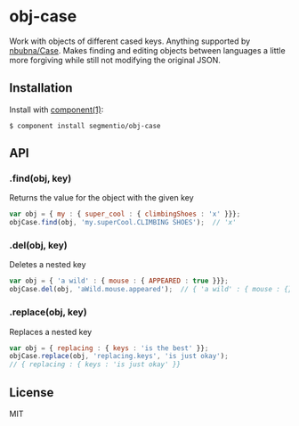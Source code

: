 
# obj-case

  Work with objects of different cased keys. Anything supported by [nbubna/Case](https://github.com/nbubna/Case). Makes finding and editing objects between languages a little more forgiving while still not modifying the original JSON.

## Installation

  Install with [component(1)](http://component.io):

    $ component install segmentio/obj-case

## API


### .find(obj, key)

  Returns the value for the object with the given key

  ```javascript
  var obj = { my : { super_cool : { climbingShoes : 'x' }}};
  objCase.find(obj, 'my.superCool.CLIMBING SHOES');  // 'x'
  ```

### .del(obj, key)

  Deletes a nested key

  ```javascript
  var obj = { 'a wild' : { mouse : { APPEARED : true }}};
  objCase.del(obj, 'aWild.mouse.appeared');  // { 'a wild' : { mouse : {} }}
  ```


### .replace(obj, key)

  Replaces a nested key

  ```javascript
  var obj = { replacing : { keys : 'is the best' }};
  objCase.replace(obj, 'replacing.keys', 'is just okay');
  // { replacing : { keys : 'is just okay' }}
  ```


## License

  MIT
